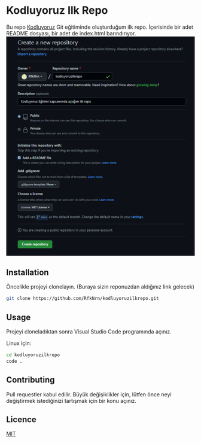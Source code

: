 # Kodluyoruz Ilk Repo
Bu repo [Kodluyoruz](https://www.kodluyoruz.org/) Git eğitiminde oluşturduğum ilk repo. İçerisinde bir adet README dosyası, bir adet de index.html barındırıyor.
![github](figures/github.PNG)

## Installation
Öncelikle projeyi clonelayın. (Buraya sizin reponuzdan aldığınız link gelecek)
```sh
git clone https://github.com/RfkNrn/kodluyoruzilkrepo.git
```

## Usage
Projeyi cloneladıktan sonra Visual Studio Code programında açınız.

Linux için:
```sh
cd kodluyoruzilkrepo
code .
```

## Contributing
Pull requestler kabul edilir. Büyük değişiklikler için, lütfen önce neyi değiştirmek istediğinizi tartışmak için bir konu açınız.

## Licence
[MIT](https://choosealicense.com/licenses/mit/)
